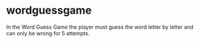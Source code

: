 # wordguessgame
In the Word Guess Game the player must guess the word letter by letter and can only be wrong for 5 attempts.
